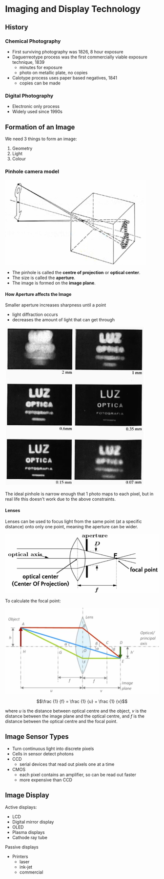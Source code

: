 # Imaging and Display Technology

## History

### Chemical Photography

- First surviving photography was 1826, 8 hour exposure
- Daguerreotype process was the first commercially viable exposure technique, 1839
    - minutes for exposure
    - photo on metallic plate, no copies
- Calotype process uses paper based negatives, 1841
    - copies can be made

### Digital Photography

- Electronic only process
- Widely used since 1990s

## Formation of an Image

We need 3 things to form an image:

1. Geometry
2. Light
3. Colour

### Pinhole camera model

![](assets/2024-10-08-20-53-52.png)

- The pinhole is called the **centre of projection** or **optical center**.
- The size is called the **aperture**.
- The image is formed on the **image plane**.

#### How Aperture affects the Image

Smaller aperture increases sharpness until a point
- light diffraction occurs 
- decreases the amount of light that can get through

![](assets/2024-10-08-20-58-38.png)

The ideal pinhole is narrow enough that 1 photo maps to each pixel, but in real life this doesn't work due to the above constraints.

#### Lenses

Lenses can be used to focus light from the same point (at a specific distance) onto only one point, meaning the aperture can be wider.

![](assets/2024-10-08-21-01-04.png)

To calculate the focal point:

![](assets/2024-10-08-21-02-48.png)

$$\frac {1} {f} = \frac {1} {u} + \frac {1} {v}$$

where $u$ is the distance between optical centre and the object, $v$ is the distance between the image plane and the optical centre, and $f$ is the distance between the optical centre and the focal point.

## Image Sensor Types

- Turn continuous light into discrete pixels
- Cells in sensor detect photons
- CCD
  - serial devices that read out pixels one at a time
- CMOS
  - each pixel contains an amplifier, so can be read out faster
  - more expensive than CCD

## Image Display

Active displays:
- LCD
- Digital mirror display
- OLED
- Plasma displays
- Cathode ray tube

Passive displays
- Printers
  - laser 
  - ink-jet
  - commercial 